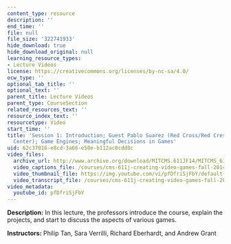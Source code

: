 ```yaml
---
content_type: resource
description: ''
end_time: ''
file: null
file_size: '322741933'
hide_download: true
hide_download_original: null
learning_resource_types:
- Lecture Videos
license: https://creativecommons.org/licenses/by-nc-sa/4.0/
ocw_type: ''
optional_tab_title: ''
optional_text: ''
parent_title: Lecture Videos
parent_type: CourseSection
related_resources_text: ''
resource_index_text: ''
resourcetype: Video
start_time: ''
title: 'Session 1: Introduction; Guest Pablo Suarez (Red Cross/Red Crescent Climate
  Center); Game Engines; Meaningful Decisions in Games'
uid: 62c37016-e8cd-3a66-e50e-b112ac0cdd8c
video_files:
  archive_url: http://www.archive.org/download/MITCMS.611JF14/MITCMS_611JF14_lec01_300k.mp4
  video_captions_file: /courses/cms-611j-creating-video-games-fall-2014/d796968cc36c5d14884049bd294e6910_pfDfriSjFbY.vtt
  video_thumbnail_file: https://img.youtube.com/vi/pfDfriSjFbY/default.jpg
  video_transcript_file: /courses/cms-611j-creating-video-games-fall-2014/3fe57efadd4e2525875f2c022cd25cfe_pfDfriSjFbY.pdf
video_metadata:
  youtube_id: pfDfriSjFbY
---
```


**Description:** In this lecture, the professors introduce the course, explain the projects, and start to discuss the aspects of various games.

**Instructors:** Philip Tan, Sara Verrilli, Richard Eberhardt, and Andrew Grant

